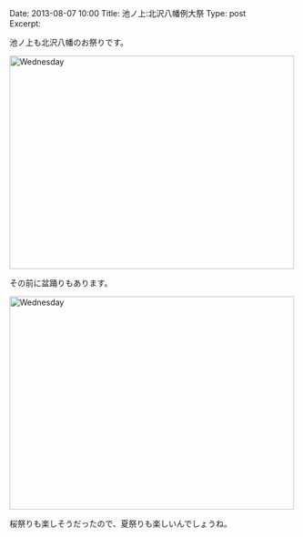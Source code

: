 Date: 2013-08-07 10:00
Title:  池ノ上:北沢八幡例大祭
Type: post  
Excerpt:   

池ノ上も北沢八幡のお祭りです。

<a href="http://www.flickr.com/photos/hdknr/9457243602/" title="Wednesday by hidelafoglia, on Flickr"><img src="https://farm4.staticflickr.com/3777/9457243602_c249a27b06.jpg" width="500" height="375" alt="Wednesday"></a>

その前に盆踊りもあります。

<a href="http://www.flickr.com/photos/hdknr/9454460711/" title="Wednesday by hidelafoglia, on Flickr"><img src="https://farm4.staticflickr.com/3709/9454460711_2dca2f401f.jpg" width="500" height="375" alt="Wednesday"></a>

桜祭りも楽しそうだったので、夏祭りも楽しいんでしょうね。
